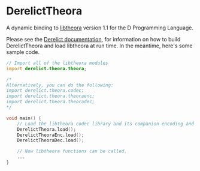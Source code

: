 DerelictTheora
==========

A dynamic binding to [libtheora][1] version 1.1 for the D Programming Language.

Please see the [Derelict documentation][2], for information on how to build DerelictTheora and load libtheora at run time. In the meantime, here's some sample code.

```D
// Import all of the libtheora modules
import derelict.theora.theora;

/*
Alternatively, you can do the following:
import derelict.theora.codec;
import derelict.theora.theoraenc;
import derelict.theora.theoradec;
*/

void main() {
    // Load the libtheora codec library and its companion encoding and decoding libaries
    DerelictTheora.load();
    DerelictTheoraEnc.load();
    DerelictTheoraDec.load();

    // Now libtheora functions can be called.
    ...
}
```

[1]: http://xiph.org/theora/
[2]: https://derelictorg.github.io/
